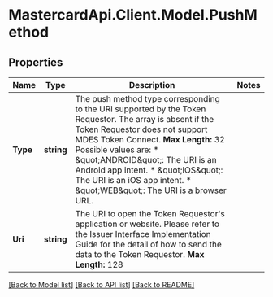 # MastercardApi.Client.Model.PushMethod

## Properties

Name | Type | Description | Notes
------------ | ------------- | ------------- | -------------
**Type** | **string** | The push method type corresponding to the URI supported by the Token Requestor. The array is absent if the Token Requestor does not support MDES Token Connect. __Max Length:__ 32 Possible values are:  * \&quot;ANDROID\&quot;: The URI is an Android app intent.  * \&quot;IOS\&quot;: The URI is an iOS app intent.  * \&quot;WEB\&quot;: The URI is a browser URL.  | 
**Uri** | **string** | The URI to open the Token Requestor&#39;s application or website. Please refer to the Issuer Interface Implementation Guide for the detail of how to send the data to the Token Requestor. __Max Length:__ 128  | 

[[Back to Model list]](../README.md#documentation-for-models) [[Back to API list]](../README.md#documentation-for-api-endpoints) [[Back to README]](../README.md)

